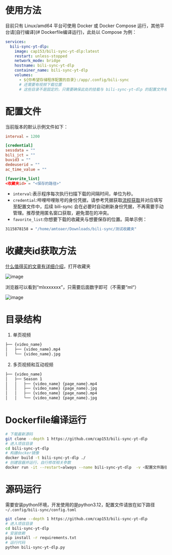 # 使用方法

目前只有 Linux/amd64 平台可使用 Docker 或 Docker Compose 运行，其他平台请[自行编译](# Dockerfile编译运行)，此处以 Compose 为例：

```yml
services:
  bili-sync-yt-dlp:
    image: cap153/bili-sync-yt-dlp:latest
    restart: unless-stopped
    network_mode: bridge
    hostname: bili-sync-yt-dlp
    container_name: bili-sync-yt-dlp
    volumes:
      - ${你希望存储程序配置的目录}:/app/.config/bili-sync
      # 还需要有视频下载位置
      # 这些目录不是固定的，只需要确保此处的挂载与 bili-sync-yt-dlp 的配置文件相匹配
```

# 配置文件

当前版本的默认示例文件如下：

```toml
interval = 1200

[credential]
sessdata = ""
bili_jct = ""
buvid3 = ""
dedeuserid = ""
ac_time_value = ""

[favorite_list]
<收藏夹id> = "<保存的路径>"
```

- `interval`:表示程序每次执行扫描下载的间隔时间，单位为秒。
- `credential`:哔哩哔哩账号的身份凭据，请参考凭据获取[流程获取](https://nemo2011.github.io/bilibili-api/#/get-credential)并对应填写至配置文件中，后续 bili-sync 会在必要时自动刷新身份凭据，不再需要手动管理。推荐使用匿名窗口获取，避免潜在的冲突。
- `favorite_list`:你想要下载的收藏夹与想要保存的位置。简单示例：

```bash
3115878158 = "/home/amtoaer/Downloads/bili-sync/测试收藏夹"
```
# 收藏夹id获取方法

[什么值得买的文章有详细介绍](https://post.smzdm.com/p/a4xl63gk/)，打开收藏夹

![image](https://github.com/user-attachments/assets/02efefe9-0a3a-46d6-8646-a6aa462d62c2)

浏览器可以看到“mlxxxxxxx”，只需要后面数字即可（不需要“ml“）

![image](https://github.com/user-attachments/assets/270c7f2f-b1b1-49a1-a450-a133f0d459fa)

# 目录结构

1. 单页视频

```bash
├── {video_name}
│   ├── {video_name}.mp4
│   └── {video_name}.jpg
```

2. 多页视频和互动视频

```bash
├── {video_name}
│   ├── Season 1
│   │   ├── {video_name} {page_name}.mp4
│   │   ├── {video_name} {page_name}.jpg
│   │   ├── {video_name} {page_name}.mp4
│   │   └── {video_name} {page_name}.jpg
```

# Dockerfile编译运行

```bash
# 下载最新源码
git clone --depth 1 https://github.com/cap153/bili-sync-yt-dlp
# 进入项目目录
cd bili-sync-yt-dlp
# 构建docker镜像
docker build -t bili-sync-yt-dlp ./
# 创建容器并运行，自行修改相关参数
docker run -it --restart=always --name bili-sync-yt-dlp  -v <配置文件路径>:/app/.config/bili-sync -v <视频想保存的路径>:<配置文件写的收藏夹路径> bili-sync-yt-dlp
```

# 源码运行

需要安装python环境，开发使用的是python3.12，配置文件请放在如下路径`~/.config/bili-sync/config.toml`

```bash
git clone --depth 1 https://github.com/cap153/bili-sync-yt-dlp
# 进入项目目录
cd bili-sync-yt-dlp
# 安装依赖
pip install -r requirements.txt
# 运行代码
python bili-sync-yt-dlp.py
```


